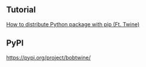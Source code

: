 ## Tutorial

[How to distribute Python package with pip (Ft. Twine)](https://bobleesj.github.io/tutorial/2024/03/22/python-package.html)


## PyPI

https://pypi.org/project/bobtwine/